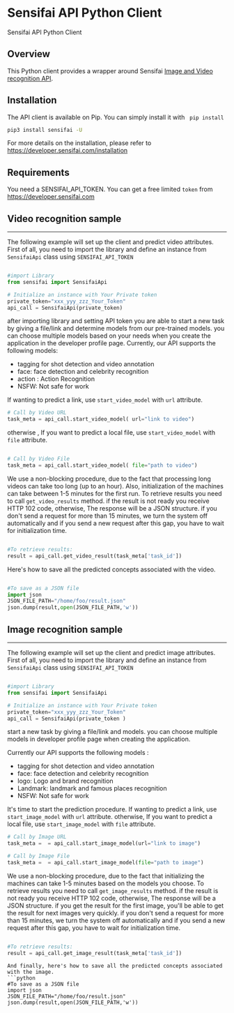 Sensifai API Python Client
====================

Sensifai API Python Client

Overview
---------------------
This Python client provides a wrapper around Sensifai <a href="https://developer.sensifai.com"> Image and Video recognition API</a>.


Installation
---------------------
The API client is available on Pip. You can simply install it with ` pip install`
```sh
pip3 install sensifai -U
```

For more details on the installation, please refer to https://developer.sensifai.com/installation

Requirements
---------------------
You need a SENSIFAI_API_TOKEN. You can get a free limited `token` from https://developer.sensifai.com




## Video recognition sample
---------------------
The following example will set up the client and predict video attributes. First of all, you need to import the library and define an instance from `SensifaiApi` class using `SENSIFAI_API_TOKEN`

```python

#import Library
from sensifai import SensifaiApi

# Initialize an instance with Your Private token
private_token="xxx_yyy_zzz_Your_Token"
api_call = SensifaiApi(private_token)
```
after importing library and setting API token you are able to start a new task by giving a file/link and determine models from our pre-trained models. you can choose multiple models based on your needs when you create the application in the developer profile page. Currently, our API supports the following models: 

+ tagging  for shot detection and video annotation 
+ face: face detection and celebrity recognition
+ action : Action Recognition
+ NSFW: Not safe for work 

If wanting to predict a link, use `start_video_model` with  `url` attribute.
```python
# Call by Video URL
task_meta = api_call.start_video_model( url="link to video")
```

otherwise , If you want to predict a local file, use `start_video_model` with  `file` attribute.
```python

# Call by Video File
task_meta = api_call.start_video_model( file="path to video")
```
We use a non-blocking procedure, due to the fact that processing long videos can take too long (up to an hour). Also, initialization of the machines can take between 1-5 minutes for the first run. To retrieve results you need to call `get_video_results` method. if the result is not ready you receive HTTP 102 code, otherwise, The response will be a JSON structure. if you don't send a request for more than 15 minutes, we turn the system off automatically and if you send a new request after this gap, you have to wait for initialization time.
```python

#To retrieve results:
result = api_call.get_video_result(task_meta['task_id'])
```
Here's how to save all the predicted concepts associated with the video.

```python

#To save as a JSON file
import json
JSON_FILE_PATH="/home/foo/result.json"
json.dump(result,open(JSON_FILE_PATH,'w'))

```
## Image recognition sample
---------------------

The following example will set up the client and predict image attributes. First of all, you need to import the library and define an instance from `SensifaiApi` class using `SENSIFAI_API_TOKEN`

```python

#import Library
from sensifai import SensifaiApi

# Initialize an instance with Your Private token
private_token="xxx_yyy_zzz_Your_Token"
api_call = SensifaiApi(private_token )
```

start a new task by giving a file/link and models. you can choose multiple models in developer profile page when creating the application.

Currently our API supports the following  models : 
+ tagging  for shot detection and video annotation 
+ face: face detection and celebrity recognition
+ logo: Logo and brand recognition
+ Landmark: landmark and famous places recognition
+ NSFW: Not safe for work 

It's time to start the prediction procedure. If wanting to predict a link, use `start_image_model` with  `url` attribute. otherwise, If you want to predict a local file, use `start_image_model` with  `file` attribute.


```python
# Call by Image URL
task_meta =  = api_call.start_image_model(url="link to image")

# Call by Image File
task_meta =  = api_call.start_image_model(file="path to image")
```
We use a non-blocking procedure, due to the fact that initializing the machines can take 1-5 minutes based on the models you choose.   To retrieve results you need to call `get_image_results` method. if the result is not ready you receive HTTP 102 code, otherwise, The response will be a JSON structure. if you get the result for the first image, you'll be able to get the result for next images very quickly. if you don't send a request for more than 15 minutes, we turn the system off automatically and if you send a new request after this gap, you have to wait for initialization time.  

```python

#To retrieve results:
result = api_call.get_image_result(task_meta['task_id'])
```

```
And finally, here's how to save all the predicted concepts associated with the image.
```python
#To save as a JSON file
import json
JSON_FILE_PATH="/home/foo/result.json"
json.dump(result,open(JSON_FILE_PATH,'w'))

```


